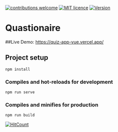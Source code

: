 
[![contributions welcome](https://img.shields.io/badge/contributions-welcome-brightgreen.svg?style=flat)](https://github.com/MahykBurak/quiz-app-vue/issues)
[![MIT licence](https://img.shields.io/badge/licance-MIT-red.svg)](https://github.com/MahykBurak/quiz-app-vue/blob/master/LICENSE)
[![Version](https://img.shields.io/badge/Version-0.0.1-blue.svg)](https://github.com/MahykBurak/quiz-app-vue)
# Quastionaire
##Live Demo: https://quiz-app-vue.vercel.app/ 


## Project setup
```
npm install
```

### Compiles and hot-reloads for development
```
npm run serve
```

### Compiles and minifies for production
```
npm run build
```
[![HitCount](http://hits.dwyl.com/MahykBurak/MahykBurak/quiz-app-vuegit.svg)](http://hits.dwyl.com/MahykBurak/MahykBurak/quiz-app-vuegit)
